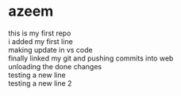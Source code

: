 # azeem
this is my first repo
<br>
i added my first line
<br>
making update in vs code
<br>
finally linked my git and pushing commits into web
<br>
unloading the done changes
<br>
testing a new line
<br>
testing a new line 2

